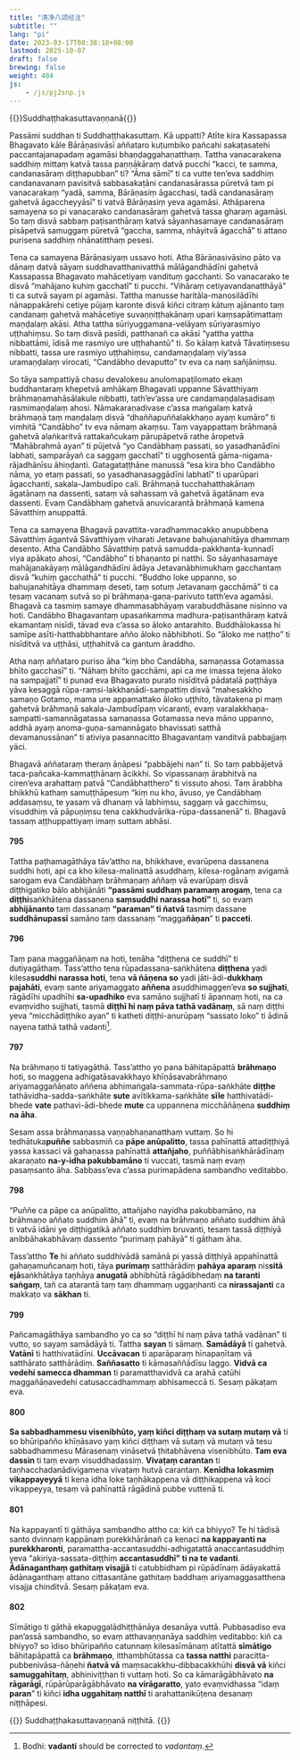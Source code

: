 ```yaml
---
title: "清净八颂经注"
subtitle: ""
lang: "pi"
date: 2023-03-17T08:38:18+08:00
lastmod: 2025-10-07
draft: false
brewing: false
weight: 404
js:
    - /js/pj2snp.js
---
```


{{<subtitle>}}Suddhaṭṭhakasuttavaṇṇanā{{</subtitle>}}

Passāmi suddhan ti Suddhaṭṭhakasuttaṃ. Kā uppatti? Atīte kira Kassapassa Bhagavato kāle Bārāṇasivāsī aññataro kuṭumbiko pañcahi sakaṭasatehi paccantajanapadaṃ agamāsi bhaṇḍaggahaṇatthaṃ. Tattha vanacarakena saddhiṃ mittaṃ katvā tassa paṇṇākāraṃ datvā pucchi “kacci, te samma, candanasāraṃ diṭṭhapubban” ti? “Āma sāmī” ti ca vutte ten’eva saddhiṃ candanavanaṃ pavisitvā sabbasakaṭāni candanasārassa pūretvā tam pi vanacarakaṃ “yadā, samma, Bārāṇasiṃ āgacchasi, tadā candanasāraṃ gahetvā āgaccheyyāsī” ti vatvā Bārāṇasiṃ yeva agamāsi. Athāparena samayena so pi vanacarako candanasāraṃ gahetvā tassa gharaṃ agamāsi. So taṃ disvā sabbaṃ paṭisanthāraṃ katvā sāyanhasamaye candanasāraṃ pisāpetvā samuggaṃ pūretvā “gaccha, samma, nhāyitvā āgacchā” ti attano purisena saddhiṃ nhānatitthaṃ pesesi.

Tena ca samayena Bārāṇasiyaṃ ussavo hoti. Atha Bārāṇasivāsino pāto va dānaṃ datvā sāyaṃ suddhavatthanivatthā mālāgandhādīni gahetvā Kassapassa Bhagavato mahācetiyaṃ vandituṃ gacchanti. So vanacarako te disvā “mahājano kuhiṃ gacchatī” ti pucchi. “Vihāraṃ cetiyavandanatthāyā” ti ca sutvā sayam pi agamāsi. Tattha manusse haritāla-manosilādīhi nānappakārehi cetiye pūjaṃ karonte disvā kiñci citraṃ kātuṃ ajānanto taṃ candanaṃ gahetvā mahācetiye suvaṇṇiṭṭhakānaṃ upari kaṃsapātimattaṃ maṇḍalaṃ akāsi. Atha tattha sūriyuggamana-velāyaṃ sūriyarasmiyo uṭṭhahiṃsu. So taṃ disvā pasīdi, patthanañ ca akāsi “yattha yattha nibbattāmi, īdisā me rasmiyo ure uṭṭhahantū” ti. So kālaṃ katvā Tāvatiṃsesu nibbatti, tassa ure rasmiyo uṭṭhahiṃsu, candamaṇḍalaṃ viy’assa uramaṇḍalaṃ virocati, “Candābho devaputto” tv eva ca naṃ sañjāniṃsu.

So tāya sampattiyā chasu devalokesu anulomapaṭilomato ekaṃ buddhantaraṃ khepetvā amhākaṃ Bhagavati uppanne Sāvatthiyaṃ brāhmaṇamahāsālakule nibbatti, tath’ev’assa ure candamaṇḍalasadisaṃ rasmimaṇḍalaṃ ahosi. Nāmakaraṇadivase c’assa maṅgalaṃ katvā brāhmaṇā taṃ maṇḍalaṃ disvā “dhaññapuññalakkhaṇo ayaṃ kumāro” ti vimhitā “Candābho” tv eva nāmaṃ akaṃsu. Taṃ vayappattaṃ brāhmaṇā gahetvā alaṅkaritvā rattakañcukaṃ pārupāpetvā rathe āropetvā “Mahābrahmā ayan” ti pūjetvā “yo Candābhaṃ passati, so yasadhanādīni labhati, samparāyañ ca saggaṃ gacchatī” ti ugghosentā gāma-nigama-rājadhānīsu āhiṇḍanti. Gatagataṭṭhāne manussā “esa kira bho Candābho nāma, yo etaṃ passati, so yasadhanasaggādīni labhatī” ti uparūpari āgacchanti, sakala-Jambudīpo cali. Brāhmaṇā tucchahatthakānaṃ āgatānaṃ na dassenti, sataṃ vā sahassaṃ vā gahetvā āgatānam eva dassenti. Evaṃ Candābhaṃ gahetvā anuvicarantā brāhmaṇā kamena Sāvatthiṃ anuppattā.

Tena ca samayena Bhagavā pavattita-varadhammacakko anupubbena Sāvatthiṃ āgantvā Sāvatthiyaṃ viharati Jetavane bahujanahitāya dhammaṃ desento. Atha Candābho Sāvatthiṃ patvā samudda-pakkhanta-kunnadī viya apākaṭo ahosi, “Candābho” ti bhaṇanto pi natthi. So sāyanhasamaye mahājanakāyaṃ mālāgandhādīni ādāya Jetavanābhimukhaṃ gacchantaṃ disvā “kuhiṃ gacchathā” ti pucchi. “Buddho loke uppanno, so bahujanahitāya dhammaṃ deseti, taṃ sotuṃ Jetavanaṃ gacchāmā” ti ca tesaṃ vacanaṃ sutvā so pi brāhmaṇa-gaṇa-parivuto tatth’eva agamāsi. Bhagavā ca tasmiṃ samaye dhammasabhāyaṃ varabuddhāsane nisinno va hoti. Candābho Bhagavantaṃ upasaṅkamma madhura-paṭisanthāraṃ katvā ekamantaṃ nisīdi, tāvad eva c’assa so āloko antarahito. Buddhālokassa hi samīpe asīti-hatthabbhantare añño āloko nābhibhoti. So “āloko me naṭṭho” ti nisīditvā va uṭṭhāsi, uṭṭhahitvā ca gantum āraddho.

Atha naṃ aññataro puriso āha “kiṃ bho Candābha, samaṇassa Gotamassa bhīto gacchasī” ti. “Nāhaṃ bhīto gacchāmi, api ca me imassa tejena āloko na sampajjatī” ti punad eva Bhagavato purato nisīditvā pādatalā paṭṭhāya yāva kesaggā rūpa-raṃsi-lakkhaṇādi-sampattiṃ disvā “mahesakkho samaṇo Gotamo, mama ure appamattako āloko uṭṭhito, tāvatakena pi maṃ gahetvā brāhmaṇā sakala-Jambudīpaṃ vicaranti, evaṃ varalakkhaṇa-sampatti-samannāgatassa samaṇassa Gotamassa neva māno uppanno, addhā ayaṃ anoma-guṇa-samannāgato bhavissati satthā devamanussānan” ti ativiya pasannacitto Bhagavantaṃ vanditvā pabbajjaṃ yāci.

Bhagavā aññataraṃ theraṃ āṇāpesi “pabbājehi nan” ti. So taṃ pabbājetvā taca-pañcaka-kammaṭṭhānaṃ ācikkhi. So vipassanaṃ ārabhitvā na ciren’eva arahattaṃ patvā “Candābhatthero” ti vissuto ahosi. Taṃ ārabbha bhikkhū kathaṃ samuṭṭhāpesuṃ “kiṃ nu kho, āvuso, ye Candābhaṃ addasaṃsu, te yasaṃ vā dhanaṃ vā labhiṃsu, saggaṃ vā gacchiṃsu, visuddhiṃ vā pāpuṇiṃsu tena cakkhudvārika-rūpa-dassanenā” ti. Bhagavā tassaṃ aṭṭhuppattiyaṃ imaṃ suttam abhāsi.

#### 795

Tattha paṭhamagāthāya tāv’attho na, bhikkhave, evarūpena dassanena suddhi hoti, api ca kho kilesa-malinattā asuddhaṃ, kilesa-rogānaṃ avigamā sarogam eva Candābhaṃ brāhmaṇaṃ aññaṃ vā evarūpaṃ disvā diṭṭhigatiko bālo abhijānāti **“passāmi suddhaṃ paramaṃ arogaṃ**, tena ca **diṭṭhi**saṅkhātena dassanena **saṃsuddhi narassa hotī”** ti, so evaṃ **abhijānanto** taṃ dassanaṃ **“paraman” ti ñatvā** tasmiṃ dassane **suddhānupassī** samāno taṃ dassanaṃ “magga**ñāṇan**” ti **pacceti**.

#### 796

Taṃ pana maggañāṇaṃ na hoti, tenāha “diṭṭhena ce suddhī” ti dutiyagāthaṃ. Tass’attho tena rūpadassana-saṅkhātena **diṭṭhena** yadi kilesa**suddhi narassa hoti**, tena **vā ñāṇena so** yadi jāti-ādi-**dukkhaṃ pajahāti**, evaṃ sante ariyamaggato **aññena** asuddhimaggen’eva **so sujjhati**, rāgādīhi upadhīhi **sa-upadhiko** eva samāno sujjhatī ti āpannaṃ hoti, na ca evaṃvidho sujjhati, tasmā **diṭṭhī hi naṃ pāva tathā vadānaṃ**, sā naṃ diṭṭhi yeva “micchādiṭṭhiko ayan” ti katheti diṭṭhi-anurūpaṃ “sassato loko” ti ādinā nayena tathā tathā vadanti[^1].

[^1]: Bodhi: **vadanti** should be corrected to *vadantaṃ*.

#### 797

Na brāhmaṇo ti tatiyagāthā. Tass’attho yo pana bāhitapāpattā **brāhmaṇo** hoti, so maggena adhigatāsavakkhayo khīṇāsavabrāhmaṇo ariyamaggañāṇato aññena abhimaṅgala-sammata-rūpa-saṅkhāte **diṭṭhe** tathāvidha-sadda-saṅkhāte **sute** avītikkama-saṅkhāte **sīle** hatthivatādi-bhede **vate** pathavi-ādi-bhede **mute** ca uppannena micchāñāṇena **suddhiṃ na āha**.

Sesam assa brāhmaṇassa vaṇṇabhaṇanatthaṃ vuttaṃ. So hi tedhātuka**puññe** sabbasmiñ ca **pāpe anūpalitto**, tassa pahīnattā attadiṭṭhiyā yassa kassaci vā gahaṇassa pahīnattā **attañjaho**, puññābhisaṅkhārādīnaṃ akaraṇato **na-y-idha pakubbamāno** ti vuccati, tasmā naṃ evaṃ pasaṃsanto āha. Sabbass’eva c’assa purimapādena sambandho veditabbo.

#### 798

“Puññe ca pāpe ca anūpalitto, attañjaho nayidha pakubbamāno, na brāhmaṇo aññato suddhim āhā” ti, evaṃ na brāhmaṇo aññato suddhim āhā ti vatvā idāni ye diṭṭhigatikā aññato suddhiṃ bruvanti, tesaṃ tassā diṭṭhiyā anibbāhakabhāvaṃ dassento “purimaṃ pahāyā” ti gātham āha.

Tass’attho **Te** hi aññato suddhivādā samānā pi yassā diṭṭhiyā appahīnattā gahaṇamuñcanaṃ hoti, tāya **purimaṃ** satthārādiṃ **pahāya aparaṃ** nis**sitā ejā**saṅkhātāya taṇhāya **anugatā** abhibhūtā rāgādibhedaṃ **na taranti saṅgaṃ**, tañ ca atarantā taṃ taṃ dhammaṃ uggaṇhanti ca **nirassajanti** ca makkaṭo va **sākhan** ti.

#### 799

Pañcamagāthāya sambandho yo ca so “diṭṭhī hi naṃ pāva tathā vadānan” ti vutto, so sayaṃ samādāyā ti. Tattha **sayan** ti sāmaṃ. **Samādāyā** ti gahetvā. **Vatānī** ti hatthivatādīni. **Uccāvacan** ti aparāparaṃ hīnapaṇītaṃ vā satthārato satthārādiṃ. **Saññasatto** ti kāmasaññādīsu laggo. **Vidvā ca vedehi samecca dhamman** ti paramatthavidvā ca arahā catūhi maggañāṇavedehi catusaccadhammaṃ abhisameccā ti. Sesaṃ pākaṭam eva.

#### 800

**Sa sabbadhammesu visenibhūto, yaṃ kiñci diṭṭhaṃ va sutaṃ mutaṃ vā** ti so bhūripañño khīṇāsavo yaṃ kiñci diṭṭhaṃ vā sutaṃ vā mutaṃ vā tesu sabbadhammesu Mārasenaṃ vināsetvā ṭhitabhāvena visenibhūto. **Tam eva dassin** ti taṃ evaṃ visuddhadassiṃ. **Vivaṭaṃ carantan** ti taṇhacchadanādivigamena vivaṭaṃ hutvā carantaṃ. **Kenīdha lokasmiṃ vikappayeyyā** ti kena idha loke taṇhākappena vā diṭṭhikappena vā koci vikappeyya, tesaṃ vā pahīnattā rāgādinā pubbe vuttenā ti.

#### 801

Na kappayantī ti gāthāya sambandho attho ca: kiñ ca bhiyyo? Te hi tādisā santo dvinnaṃ kappānaṃ purekkhārānañ ca kenaci **na kappayanti na purekkharonti**, paramattha-accantasuddhi-adhigatattā anaccantasuddhiṃ yeva “akiriya-sassata-diṭṭhiṃ **accantasuddhī” ti na te vadanti**. **Ādānaganthaṃ gathitaṃ visajjā** ti catubbidham pi rūpādīnaṃ ādāyakattā ādānaganthaṃ attano cittasantāne gathitaṃ baddhaṃ ariyamaggasatthena visajja chinditvā. Sesaṃ pākaṭam eva.

#### 802

Sīmātigo ti gāthā ekapuggalādhiṭṭhānāya desanāya vuttā. Pubbasadiso eva pan’assā sambandho, so evaṃ atthavaṇṇanāya saddhiṃ veditabbo: kiñ ca bhiyyo? so īdiso bhūripañño catunnaṃ kilesasīmānaṃ atītattā **sīmātigo** bāhitapāpattā ca **brāhmaṇo**, itthambhūtassa ca **tassa natthi** paracitta-pubbenivāsa-ñāṇehi **ñatvā vā** maṃsacakkhu-dibbacakkhūhi **disvā vā** kiñci **samuggahītaṃ**, abhiniviṭṭhan ti vuttaṃ hoti. So ca kāmarāgābhāvato **na rāgarāgī**, rūpārūparāgābhāvato **na virāgaratto**, yato evaṃvidhassa “idaṃ **paran**” ti kiñci **idha uggahitaṃ natthī** ti arahattanikūṭena desanaṃ niṭṭhāpesi.

{{<eof>}}
    Suddhaṭṭhakasuttavaṇṇanā niṭṭhitā.
{{</eof>}}